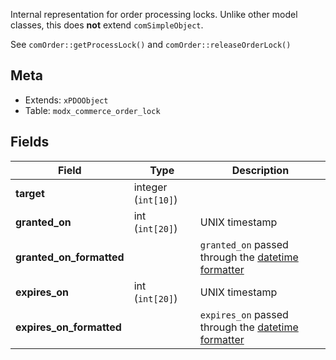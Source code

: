 Internal representation for order processing locks. Unlike other model classes, this does **not** extend `comSimpleObject`.

See `comOrder::getProcessLock()` and `comOrder::releaseOrderLock()`

## Meta

- Extends: `xPDOObject`
- Table: `modx_commerce_order_lock`

## Fields


| Field | Type | Description |
| ----- | ---- | ----------- |
| **target** | integer (`int[10]`) |  |
| **granted_on** | int (`int[20]`) | UNIX timestamp |
| **granted_on_formatted** |  | `granted_on` passed through the [datetime formatter](../Formatters/datetime) |
| **expires_on** | int (`int[20]`) | UNIX timestamp |
| **expires_on_formatted** |  | `expires_on` passed through the [datetime formatter](../Formatters/datetime) |

